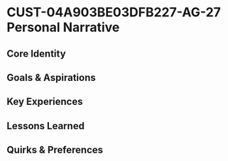 # CUST-04A903BE03DFB227-AG-27 Personal Narrative

## Core Identity

## Goals & Aspirations

## Key Experiences

## Lessons Learned

## Quirks & Preferences

